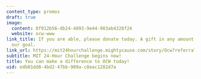 ```yaml
---
content_type: promos
draft: true
image:
  content: 8f912b56-db24-4893-9e44-903ab4328f24
  website: ocw-www
link_title: If you are able, please donate today. A gift in any amount counts toward
  our goal.
link_url: https://mit24hourchallenge.mightycause.com/story/Ocw?referral_code=social-OCW&utm_source=OCW&utm_medium=social&utm_campaign=24HRC_FY22
subtitle: MIT 24-Hour Challenge begins now!
title: You can make a difference to OCW today!
uid: edb01dd8-4bd2-47bb-909a-c8eac1282d7a
---
```

